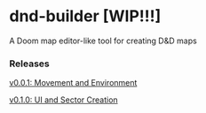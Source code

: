 # dnd-builder [WIP!!!]
A Doom map editor-like tool for creating D&D maps

### Releases
[v0.0.1: Movement and Environment](https://github.com/JoonChicken/dnd-builder/releases/tag/v0.0.1)

[v0.1.0: UI and Sector Creation](https://github.com/JoonChicken/dnd-builder/releases/tag/v0.1.0-alpha)
